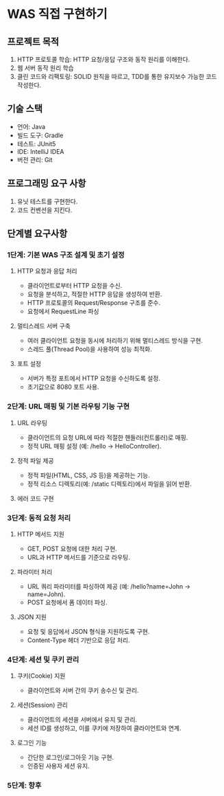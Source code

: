 # WAS 직접 구현하기

## 프로젝트 목적

1. HTTP 프로토콜 학습: HTTP 요청/응답 구조와 동작 원리를 이해한다.
2. 웹 서버 동작 원리 학습
3. 클린 코드와 리팩토링: SOLID 원칙을 따르고, TDD를 통한 유지보수 가능한 코드 작성한다.

## 기술 스택

* 언어: Java
* 빌드 도구: Gradle
* 테스트: JUnit5
* IDE: IntelliJ IDEA
* 버전 관리: Git

## 프로그래밍 요구 사항

1. 유닛 테스트를 구현한다.
2. 코드 컨벤션을 지킨다.


## 단계별 요구사항

### 1단계: 기본 WAS 구조 설계 및 초기 설정

1. HTTP 요청과 응답 처리
    * 클라이언트로부터 HTTP 요청을 수신.
    * 요청을 분석하고, 적절한 HTTP 응답을 생성하여 반환.
    * HTTP 프로토콜의 Request/Response 구조를 준수.
    * 요청에서 RequestLine 파싱

2. 멀티스레드 서버 구축
    * 여러 클라이언트 요청을 동시에 처리하기 위해 멀티스레드 방식을 구현.
    * 스레드 풀(Thread Pool)을 사용하여 성능 최적화.

3. 포트 설정
    * 서버가 특정 포트에서 HTTP 요청을 수신하도록 설정.
    * 초기값으로 8080 포트 사용.


### 2단계: URL 매핑 및 기본 라우팅 기능 구현

1. URL 라우팅
    * 클라이언트의 요청 URL에 따라 적절한 핸들러(컨트롤러)로 매핑.
    * 정적 URL 매핑 설정 (예: /hello -> HelloController).

2. 정적 파일 제공
    * 정적 파일(HTML, CSS, JS 등)을 제공하는 기능.
    * 정적 리소스 디렉토리(예: /static 디렉토리)에서 파일을 읽어 반환.

3. 에러 코드 구현


### 3단계: 동적 요청 처리

1. HTTP 메서드 지원
    * GET, POST 요청에 대한 처리 구현.
    * URL과 HTTP 메서드를 기준으로 라우팅.

2. 파라미터 처리
    * URL 쿼리 파라미터를 파싱하여 제공 (예: /hello?name=John -> name=John).
    * POST 요청에서 폼 데이터 파싱.

3. JSON 지원
    * 요청 및 응답에서 JSON 형식을 지원하도록 구현.
    * Content-Type 헤더 기반으로 응답 처리.


### 4단계: 세션 및 쿠키 관리

1. 쿠키(Cookie) 지원
    * 클라이언트와 서버 간의 쿠키 송수신 및 관리.

2. 세션(Session) 관리
    * 클라이언트의 세션을 서버에서 유지 및 관리.
    * 세션 ID를 생성하고, 이를 쿠키에 저장하여 클라이언트와 연계.

3. 로그인 기능
    * 간단한 로그인/로그아웃 기능 구현.
    * 인증된 사용자 세션 유지.

### 5단계: 향후